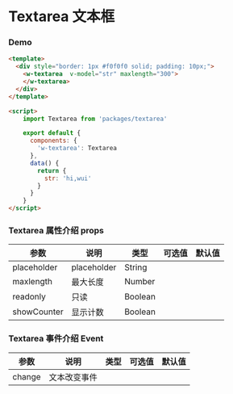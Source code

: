 #  Textarea 文本框


### Demo

```html
<template>
  <div style="border: 1px #f0f0f0 solid; padding: 10px;">
    <w-textarea  v-model="str" maxlength="300">
    </w-textarea>
  </div>
</template>

<script>
    import Textarea from 'packages/textarea'

    export default {
      components: {
        'w-textarea': Textarea
      },
      data() {
        return {
          str: 'hi,wui'
        }
      }
    }
</script>

```

###  Textarea 属性介绍 props

| 参数           | 说明            | 类型       | 可选值      |   默认值   |
|---------------|-----------------|-----------|------------|-----------|
| placeholder   | placeholder     | String    |            |           |
| maxlength     | 最大长度         | Number     |            |          |
| readonly      | 只读            | Boolean    |            |          |
| showCounter   | 显示计数         | Boolean    |            |          |


###  Textarea 事件介绍 Event

| 参数           | 说明            | 类型       | 可选值      |   默认值   |
|---------------|-----------------|-----------|------------|-----------|
| change        | 文本改变事件      |           |            |           |


